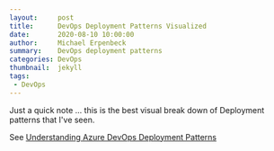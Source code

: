```yaml
---
layout:     post
title:      DevOps Deployment Patterns Visualized
date:       2020-08-10 10:00:00
author:     Michael Erpenbeck
summary:    DevOps deployment patterns
categories: DevOps
thumbnail:  jekyll
tags:
 - DevOps
---
```


Just a quick note ... this is the best visual break down of Deployment patterns that I've seen.

See [Understanding Azure DevOps Deployment Patterns](https://cache404.net/understanding-azure-devops-deployment-patterns/)
